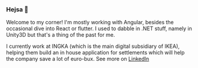 ### Hejsa 👋

Welcome to my corner! I'm mostly working with Angular, besides the occasional dive into React or flutter. I used to dabble in .NET stuff, namely in Unity3D but that's a thing of the past for me.

I currently work at INGKA (which is the main digital subsidiary of IKEA), helping them build an in house application for settlements which will help the company save a lot of euro-bux. See more on [LinkedIn](https://www.linkedin.com/in/mathiassiig/)
